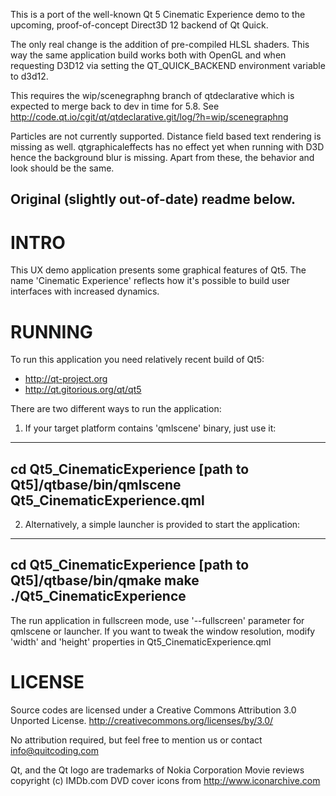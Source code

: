 This is a port of the well-known Qt 5 Cinematic Experience demo to
the upcoming, proof-of-concept Direct3D 12 backend of Qt Quick.

The only real change is the addition of pre-compiled HLSL shaders.
This way the same application build works both with OpenGL and
when requesting D3D12 via setting the QT_QUICK_BACKEND environment
variable to d3d12.

This requires the wip/scenegraphng branch of qtdeclarative which is
expected to merge back to dev in time for 5.8.
See http://code.qt.io/cgit/qt/qtdeclarative.git/log/?h=wip/scenegraphng

Particles are not currently supported. Distance field based text
rendering is missing as well. qtgraphicaleffects has no effect yet when
running with D3D hence the background blur is missing. Apart from these,
the behavior and look should be the same.

Original (slightly out-of-date) readme below.
---------------------------------------------------------------------

INTRO
==========

This UX demo application presents some graphical features of Qt5. 
The name 'Cinematic Experience' reflects how it's possible to build user 
interfaces with increased dynamics.


RUNNING
==========

To run this application you need relatively recent build of Qt5:
- http://qt-project.org
- http://qt.gitorious.org/qt/qt5

There are two different ways to run the application:

1) If your target platform contains 'qmlscene' binary, just use it:
---
cd Qt5_CinematicExperience
[path to Qt5]/qtbase/bin/qmlscene Qt5_CinematicExperience.qml
---

2) Alternatively, a simple launcher is provided to start the application:
---
cd Qt5_CinematicExperience
[path to Qt5]/qtbase/bin/qmake
make
./Qt5_CinematicExperience
---

The run application in fullscreen mode, use '--fullscreen' parameter for 
qmlscene or launcher. If you want to tweak the window resolution, 
modify 'width' and 'height' properties in Qt5_CinematicExperience.qml


LICENSE
==========

Source codes are licensed under a Creative Commons Attribution 3.0 Unported 
License. http://creativecommons.org/licenses/by/3.0/

No attribution required, but feel free to mention us or 
contact info@quitcoding.com

Qt, and the Qt logo are trademarks of Nokia Corporation
Movie reviews copyright (c) IMDb.com
DVD cover icons from http://www.iconarchive.com
